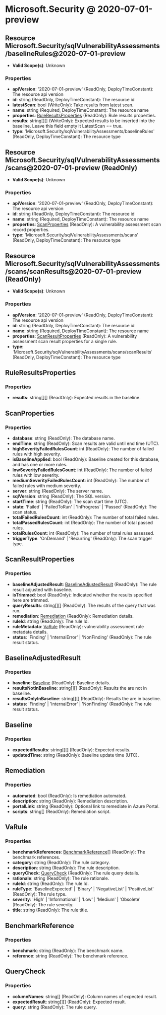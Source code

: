 # Microsoft.Security @ 2020-07-01-preview

## Resource Microsoft.Security/sqlVulnerabilityAssessments/baselineRules@2020-07-01-preview
* **Valid Scope(s)**: Unknown
### Properties
* **apiVersion**: '2020-07-01-preview' (ReadOnly, DeployTimeConstant): The resource api version
* **id**: string (ReadOnly, DeployTimeConstant): The resource id
* **latestScan**: bool (WriteOnly): Take results from latest scan.
* **name**: string (Required, DeployTimeConstant): The resource name
* **properties**: [RuleResultsProperties](#ruleresultsproperties) (ReadOnly): Rule results properties.
* **results**: string[][] (WriteOnly): Expected results to be inserted into the baseline.
Leave this field empty it LatestScan == true.
* **type**: 'Microsoft.Security/sqlVulnerabilityAssessments/baselineRules' (ReadOnly, DeployTimeConstant): The resource type

## Resource Microsoft.Security/sqlVulnerabilityAssessments/scans@2020-07-01-preview (ReadOnly)
* **Valid Scope(s)**: Unknown
### Properties
* **apiVersion**: '2020-07-01-preview' (ReadOnly, DeployTimeConstant): The resource api version
* **id**: string (ReadOnly, DeployTimeConstant): The resource id
* **name**: string (Required, DeployTimeConstant): The resource name
* **properties**: [ScanProperties](#scanproperties) (ReadOnly): A vulnerability assessment scan record properties.
* **type**: 'Microsoft.Security/sqlVulnerabilityAssessments/scans' (ReadOnly, DeployTimeConstant): The resource type

## Resource Microsoft.Security/sqlVulnerabilityAssessments/scans/scanResults@2020-07-01-preview (ReadOnly)
* **Valid Scope(s)**: Unknown
### Properties
* **apiVersion**: '2020-07-01-preview' (ReadOnly, DeployTimeConstant): The resource api version
* **id**: string (ReadOnly, DeployTimeConstant): The resource id
* **name**: string (Required, DeployTimeConstant): The resource name
* **properties**: [ScanResultProperties](#scanresultproperties) (ReadOnly): A vulnerability assessment scan result properties for a single rule.
* **type**: 'Microsoft.Security/sqlVulnerabilityAssessments/scans/scanResults' (ReadOnly, DeployTimeConstant): The resource type

## RuleResultsProperties
### Properties
* **results**: string[][] (ReadOnly): Expected results in the baseline.

## ScanProperties
### Properties
* **database**: string (ReadOnly): The database name.
* **endTime**: string (ReadOnly): Scan results are valid until end time (UTC).
* **highSeverityFailedRulesCount**: int (ReadOnly): The number of failed rules with high severity.
* **isBaselineApplied**: bool (ReadOnly): Baseline created for this database, and has one or more rules.
* **lowSeverityFailedRulesCount**: int (ReadOnly): The number of failed rules with low severity.
* **mediumSeverityFailedRulesCount**: int (ReadOnly): The number of failed rules with medium severity.
* **server**: string (ReadOnly): The server name.
* **sqlVersion**: string (ReadOnly): The SQL version.
* **startTime**: string (ReadOnly): The scan start time (UTC).
* **state**: 'Failed' | 'FailedToRun' | 'InProgress' | 'Passed' (ReadOnly): The scan status.
* **totalFailedRulesCount**: int (ReadOnly): The number of total failed rules.
* **totalPassedRulesCount**: int (ReadOnly): The number of total passed rules.
* **totalRulesCount**: int (ReadOnly): The number of total rules assessed.
* **triggerType**: 'OnDemand' | 'Recurring' (ReadOnly): The scan trigger type.

## ScanResultProperties
### Properties
* **baselineAdjustedResult**: [BaselineAdjustedResult](#baselineadjustedresult) (ReadOnly): The rule result adjusted with baseline.
* **isTrimmed**: bool (ReadOnly): Indicated whether the results specified here are trimmed.
* **queryResults**: string[][] (ReadOnly): The results of the query that was run.
* **remediation**: [Remediation](#remediation) (ReadOnly): Remediation details.
* **ruleId**: string (ReadOnly): The rule Id.
* **ruleMetadata**: [VaRule](#varule) (ReadOnly): vulnerability assessment rule metadata details.
* **status**: 'Finding' | 'InternalError' | 'NonFinding' (ReadOnly): The rule result status.

## BaselineAdjustedResult
### Properties
* **baseline**: [Baseline](#baseline) (ReadOnly): Baseline details.
* **resultsNotInBaseline**: string[][] (ReadOnly): Results the are not in baseline.
* **resultsOnlyInBaseline**: string[][] (ReadOnly): Results the are in baseline.
* **status**: 'Finding' | 'InternalError' | 'NonFinding' (ReadOnly): The rule result status.

## Baseline
### Properties
* **expectedResults**: string[][] (ReadOnly): Expected results.
* **updatedTime**: string (ReadOnly): Baseline update time (UTC).

## Remediation
### Properties
* **automated**: bool (ReadOnly): Is remediation automated.
* **description**: string (ReadOnly): Remediation description.
* **portalLink**: string (ReadOnly): Optional link to remediate in Azure Portal.
* **scripts**: string[] (ReadOnly): Remediation script.

## VaRule
### Properties
* **benchmarkReferences**: [BenchmarkReference](#benchmarkreference)[] (ReadOnly): The benchmark references.
* **category**: string (ReadOnly): The rule category.
* **description**: string (ReadOnly): The rule description.
* **queryCheck**: [QueryCheck](#querycheck) (ReadOnly): The rule query details.
* **rationale**: string (ReadOnly): The rule rationale.
* **ruleId**: string (ReadOnly): The rule Id.
* **ruleType**: 'BaselineExpected' | 'Binary' | 'NegativeList' | 'PositiveList' (ReadOnly): The rule type.
* **severity**: 'High' | 'Informational' | 'Low' | 'Medium' | 'Obsolete' (ReadOnly): The rule severity.
* **title**: string (ReadOnly): The rule title.

## BenchmarkReference
### Properties
* **benchmark**: string (ReadOnly): The benchmark name.
* **reference**: string (ReadOnly): The benchmark reference.

## QueryCheck
### Properties
* **columnNames**: string[] (ReadOnly): Column names of expected result.
* **expectedResult**: string[][] (ReadOnly): Expected result.
* **query**: string (ReadOnly): The rule query.

